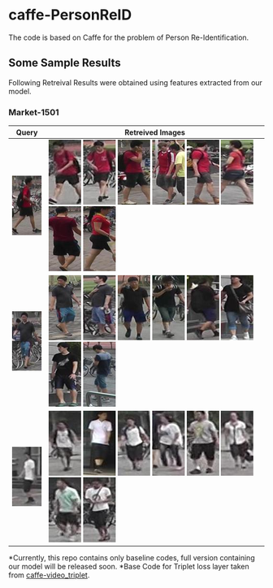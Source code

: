 
# caffe-PersonReID

The code is based on Caffe for the problem of Person Re-Identification. 

## Some Sample Results 

Following Retreival Results were obtained using features extracted from our model.

### Market-1501

Query | Retreived Images |
------| ---------------  |
![](ReID/sampleResults/0004_c1s6_016996_00.jpg) | ![](ReID/sampleResults/0004_c5s3_066212_01.jpg) ![](ReID/sampleResults/0004_c3s3_065619_02.jpg) ![](ReID/sampleResults/0033_c1s6_014296_04.jpg) ![](ReID/sampleResults/1136_c5s3_073612_06.jpg) ![](ReID/sampleResults/1301_c5s3_031815_02.jpg) ![](ReID/sampleResults/0804_c3s2_096753_01.jpg)   ![](ReID/sampleResults/1270_c1s5_051866_02.jpg) ![](ReID/sampleResults/1440_c1s6_007541_02.jpg) |
![](ReID/sampleResults/0005_c1s1_001351_00.jpg) | ![](ReID/sampleResults/0005_c4s1_006951_03.jpg) ![](ReID/sampleResults/0005_c5s1_000401_03.jpg) ![](ReID/sampleResults/1382_c2s3_039207_01.jpg)  ![](ReID/sampleResults/0699_c2s2_051212_02.jpg) ![](ReID/sampleResults/1382_c5s3_054015_02.jpg) ![](ReID/sampleResults/0479_c3s1_125433_04.jpg) ![](ReID/sampleResults/1183_c3s3_006637_02.jpg) ![](ReID/sampleResults/0174_c2s1_053051_04.jpg) |
![](ReID/sampleResults/0016_c1s1_001351_00.jpg) | ![](ReID/sampleResults/0455_c5s1_116245_02.jpg)  ![](ReID/sampleResults/0016_c6s1_011551_01.jpg)  ![](ReID/sampleResults/0473_c5s1_123020_00.jpg) ![](ReID/sampleResults/0646_c5s2_033930_02.jpg) ![](ReID/sampleResults/1395_c5s3_048415_02.jpg)  ![](ReID/sampleResults/0302_c5s1_067748_03.jpg) ![](ReID/sampleResults/0388_c5s1_091548_01.jpg) ![](ReID/sampleResults/1077_c5s2_144199_02.jpg)   |

*Currently, this repo contains only baseline codes, full version containing our model will be released soon.
*Base Code for Triplet loss layer taken from [caffe-video_triplet](https://github.com/xiaolonw/caffe-video_triplet).
